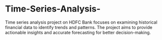 # Time-Series-Analysis-
Time series analysis project on HDFC Bank focuses on examining historical financial data to identify trends and patterns. The project aims to provide actionable insights and accurate forecasting for better decision-making.
